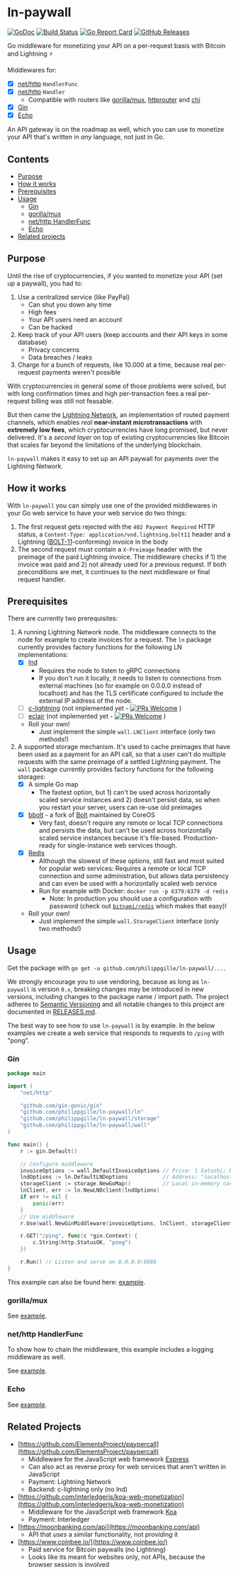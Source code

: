 ln-paywall
==========

[![GoDoc](http://www.godoc.org/github.com/philippgille/ln-paywall/wall?status.svg)](http://www.godoc.org/github.com/philippgille/ln-paywall/wall) [![Build Status](https://travis-ci.org/philippgille/ln-paywall.svg?branch=master)](https://travis-ci.org/philippgille/ln-paywall) [![Go Report Card](https://goreportcard.com/badge/github.com/philippgille/ln-paywall)](https://goreportcard.com/report/github.com/philippgille/ln-paywall) [![GitHub Releases](https://img.shields.io/github/release/philippgille/ln-paywall.svg)](https://github.com/philippgille/ln-paywall/releases)

Go middleware for monetizing your API on a per-request basis with Bitcoin and Lightning ⚡️

Middlewares for:

- [X] [net/http](https://golang.org/pkg/net/http/) `HandlerFunc`
- [X] [net/http](https://golang.org/pkg/net/http/) `Handler`
	- Compatible with routers like [gorilla/mux](https://github.com/gorilla/mux), [httprouter](https://github.com/julienschmidt/httprouter) and [chi](https://github.com/go-chi/chi)
- [X] [Gin](https://github.com/gin-gonic/gin)
- [X] [Echo](https://github.com/labstack/echo)

An API gateway is on the roadmap as well, which you can use to monetize your API that's written in *any* language, not just in Go.

Contents
--------

- [Purpose](#purpose)
- [How it works](#how-it-works)
- [Prerequisites](#prerequisites)
- [Usage](#usage)
    - [Gin](#gin)
    - [gorilla/mux](#gorillamux)
    - [net/http HandlerFunc](#nethttp-HandlerFunc)
    - [Echo](#echo)
- [Related projects](#related-projects)

Purpose
-------

Until the rise of cryptocurrencies, if you wanted to monetize your API (set up a paywall), you had to:

1. Use a centralized service (like PayPal)
    - Can shut you down any time
    - High fees
    - Your API users need an account
    - Can be hacked
2. Keep track of your API users (keep accounts and their API keys in some database)
    - Privacy concerns
    - Data breaches / leaks
3. Charge for a bunch of requests, like 10.000 at a time, because real per-request payments weren't possible

With cryptocurrencies in general some of those problems were solved, but with long confirmation times and high per-transaction fees a real per-request billing was still not feasable.

But then came the [Lightning Network](https://lightning.network/), an implementation of routed payment channels, which enables *real* **near-instant microtransactions** with **extremely low fees**, which cryptocurrencies have long promised, but never delivered. It's a *second layer* on top of existing cryptocurrencies like Bitcoin that scales far beyond the limitations of the underlying blockchain.

`ln-paywall` makes it easy to set up an API paywall for payments over the Lightning Network.

How it works
------------

With `ln-paywall` you can simply use one of the provided middlewares in your Go web service to have your web service do two things:

1. The first request gets rejected with the `402 Payment Required` HTTP status, a `Content-Type: application/vnd.lightning.bolt11` header and a Lightning ([BOLT-11](https://github.com/lightningnetwork/lightning-rfc/blob/master/11-payment-encoding.md)-conforming) invoice in the body
2. The second request must contain a `X-Preimage` header with the preimage of the paid Lightning invoice. The middleware checks if 1) the invoice was paid and 2) not already used for a previous request. If both preconditions are met, it continues to the next middleware or final request handler.

Prerequisites
-------------

There are currently two prerequisites:

1. A running Lightning Network node. The middleware connects to the node for example to create invoices for a request. The `ln` package currently provides factory functions for the following LN implementations:
	- [X] [lnd](https://github.com/lightningnetwork/lnd)
		- Requires the node to listen to gRPC connections
		- If you don't run it locally, it needs to listen to connections from external machines (so for example on 0.0.0.0 instead of localhost) and has the TLS certificate configured to include the external IP address of the node.
	- [ ] [c-lightning](https://github.com/ElementsProject/lightning) (not implemented yet - [![PRs Welcome](https://img.shields.io/badge/PRs-welcome-brightgreen.svg?style=flat-square)](http://makeapullrequest.com) )
	- [ ] [eclair](https://github.com/ACINQ/eclair) (not implemented yet - [![PRs Welcome](https://img.shields.io/badge/PRs-welcome-brightgreen.svg?style=flat-square)](http://makeapullrequest.com) )
	- Roll your own!
		- Just implement the simple `wall.LNClient` interface (only two methods!)
2. A supported storage mechanism. It's used to cache preimages that have been used as a payment for an API call, so that a user can't do multiple requests with the same preimage of a settled Lightning payment. The `wall` package currently provides factory functions for the following storages:
	- [X] A simple Go map
		- The fastest option, but 1) can't be used across horizontally scaled service instances and 2) doesn't persist data, so when you restart your server, users can re-use old preimages
	- [X] [bbolt](https://github.com/coreos/bbolt) - a fork of [Bolt](https://github.com/boltdb/bolt) maintained by CoreOS
		- Very fast, doesn't require any remote or local TCP connections and persists the data, but can't be used across horizontally scaled service instances because it's file-based. Production-ready for single-instance web services though.
	- [X] [Redis](https://redis.io/)
		- Although the slowest of these options, still fast and most suited for popular web services: Requires a remote or local TCP connection and some administration, but allows data persistency and can even be used with a horizontally scaled web service
		- Run for example with Docker: `docker run -p 6379:6379 -d redis`
			- Note: In production you should use a configuration with password (check out [`bitnami/redis`](https://hub.docker.com/r/bitnami/redis/) which makes that easy)!
	- Roll your own!
		- Just implement the simple `wall.StorageClient` interface (only two methods!)

Usage
-----

Get the package with `go get -u github.com/philippgille/ln-paywall/...`.

We strongly encourage you to use vendoring, because as long as `ln-paywall` is version `0.x`, breaking changes may be introduced in new versions, including changes to the package name / import path. The project adheres to [Semantic Versioning](http://semver.org/spec/v2.0.0.html) and all notable changes to this project are documented in [RELEASES.md](https://github.com/philippgille/ln-paywall/blob/master/RELEASES.md).

The best way to see how to use `ln-paywall` is by example. In the below examples we create a web service that responds to requests to `/ping` with "pong".

### Gin

```Go
package main

import (
	"net/http"

	"github.com/gin-gonic/gin"
	"github.com/philippgille/ln-paywall/ln"
	"github.com/philippgille/ln-paywall/storage"
	"github.com/philippgille/ln-paywall/wall"
)

func main() {
	r := gin.Default()

	// Configure middleware
	invoiceOptions := wall.DefaultInvoiceOptions // Price: 1 Satoshi; Memo: "API call"
	lndOptions := ln.DefaultLNDoptions           // Address: "localhost:10009", CertFile: "tls.cert", MacaroonFile: "invoice.macaroon"
	storageClient := storage.NewGoMap()          // Local in-memory cache
	lnClient, err := ln.NewLNDclient(lndOptions)
	if err != nil {
		panic(err)
	}
	// Use middleware
	r.Use(wall.NewGinMiddleware(invoiceOptions, lnClient, storageClient))

	r.GET("/ping", func(c *gin.Context) {
		c.String(http.StatusOK, "pong")
	})

	r.Run() // Listen and serve on 0.0.0.0:8080
}
```

This example can also be found here: [example](examples/gin/main.go).

### gorilla/mux

See [example](examples/gorilla-mux/main.go).

### net/http HandlerFunc

To show how to chain the middleware, this example includes a logging middleware as well.

See [example](examples/handlerfunc/main.go).

### Echo

See [example](examples/echo/main.go).

Related Projects
----------------

- [https://github.com/ElementsProject/paypercall](https://github.com/ElementsProject/paypercall)
    - Middleware for the JavaScript web framework [Express](https://expressjs.com/)
    - Can also act as reverse proxy for web services that aren't written in JavaScript
    - Payment: Lightning Network
    - Backend: c-lightning only (no lnd)
- [https://github.com/interledgerjs/koa-web-monetization](https://github.com/interledgerjs/koa-web-monetization)
    - Middleware for the JavaScript web framework [Koa](https://koajs.com/)
    - Payment: Interledger
- [https://moonbanking.com/api](https://moonbanking.com/api)
    - API that *uses* a similar functionality, not *providing* it
- [https://www.coinbee.io/](https://www.coinbee.io/)
	- Paid service for Bitcoin paywalls (no Lightning)
	- Looks like its meant for websites only, not APIs, because the browser session is involved
